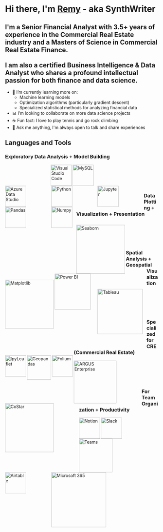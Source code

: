 # Hi there, I'm <a href="https://linkedin.com/in/remy-marin">Remy</a> - aka SynthWriter

<!--
Alternate header
# Hi there, I'm <a href="https://remymarin.com">Remy</a> - aka SynthWriter
(Website coming soon)

Alternate idea (adding LinkedIn + Website icons)
<img align="left" alt="Website" width="29px" src="https://upload.wikimedia.org/wikipedia/commons/f/f2/Website_logo_2.png" />
-->

## I'm a Senior Financial Analyst with 3.5+ years of experience in the Commercial Real Estate industry and a Masters of Science in Commercial Real Estate Finance. <br /> <br /> I am also a certified Business Intelligence & Data Analyst who shares a profound intellectual passion for both finance and data science.

- 🌱 I’m currently learning more on:
  - Machine learning models
  - Optimization algorithms (particularly gradient descent)
  - Specialized statistical methods for analyzing financial data
- 📊 I’m looking to collaborate on more data science projects
- ☕ Fun fact: I love to play tennis and go rock climbing
- 💬 Ask me anything, I'm always open to talk and share experiences

## Languages and Tools

### Exploratory Data Analysis + Model Building
<a href="https://code.visualstudio.com/"><img align="left" alt="Visual Studio Code" width="69px" src="https://cdn.jsdelivr.net/gh/devicons/devicon/icons/vscode/vscode-original.svg" style="padding-left:150px;" /><a/>
<a href="https://www.mysql.com/"><img align="left" alt="MySQL" width="69px" src="https://cdn.jsdelivr.net/gh/devicons/devicon/icons/mysql/mysql-original.svg" style="padding-right:80px;" /><a/>
<a href="https://azure.microsoft.com/en-in/services/developer-tools/data-studio/#features"><img align="left" alt="Azure Data Studio" width="69px" src="https://user-images.githubusercontent.com/45159366/57836466-a1be6800-7775-11e9-9dc3-99a19b647b6b.png" style="padding-right:80px;" /><a/>
<a href="https://www.python.org/"><img align="left" alt="Python" width="69px" src="https://cdn.jsdelivr.net/npm/devicon@2.0.0/icons/python/python-original.svg" style="padding-right:80px;" /><a/>
<a href="https://jupyter.org/"><img align="left" alt="Jupyter" width="69px" src="https://cdn.jsdelivr.net/gh/devicons/devicon/icons/jupyter/jupyter-original.svg" style="padding-right:80px;" /><a/>
<a href="https://pandas.pydata.org/"><img align="left" alt="Pandas" width="69px" src="https://cdn.jsdelivr.net/gh/devicons/devicon/icons/pandas/pandas-original.svg" style="padding-right:80px;" /><a/>
<a href="https://numpy.org/"><img align="left" alt="Numpy" width="69px" src="https://cdn.jsdelivr.net/gh/devicons/devicon/icons/numpy/numpy-original.svg" style="padding-right:10px;" /><a/>

<br />
<br />
<br />
<br />

### Data Plotting + Visualization + Presentation
<a href="https://seaborn.pydata.org/"><img align="left" alt="Seaborn" width="160px" src="https://user-images.githubusercontent.com/315810/92255284-156f1180-eea0-11ea-9d2d-be8262670e8c.png" style="padding-top:10px;" /><a/>
<a href="https://matplotlib.org/"><img align="left" alt="Matplotlib" width="160px" src="https://matplotlib.org/_static/images/logo2.svg" style="padding-top:20px;" /><a/>
<a href="https://powerbi.microsoft.com/en-us/"><img align="left" alt="Power BI" width="118px" src="https://logos-world.net/wp-content/uploads/2022/02/Power-BI-Logo.png" style="padding-right:10px;" /><a/>
<a href="https://www.tableau.com/"><img align="left" alt="Tableau" width="148px" src="https://logos-world.net/wp-content/uploads/2021/10/Tableau-Logo.png" style="padding: 50px 10px;" /><a/>

<br />
<br />
<br />
<br />

### Spatial Analysis + Geospatial Visualization
<a href="https://ipyleaflet.readthedocs.io/en/latest/usage/index.html"><img align="left" alt="IpyLeaflet" width="69px" src="https://user-images.githubusercontent.com/102639530/183298851-50996e80-1a34-442c-ac4c-a1a04297158f.png" style="padding-top:20px;" /><a/>
<a href="https://geopandas.org/en/latest/about.html"><img align="left" alt="Geopandas" width="79px" src="https://geopandas.org/en/latest/_images/geopandas_icon.png" style="padding-top:20px;" /><a/>
<a href="https://python-visualization.github.io/folium/"><img align="left" alt="Folium" width="69px" src="https://tarun-kamboj.github.io/images/tools/folium.png" style="padding-top:20px;" /><a/>

<br />
<br />
<br />
<br />

### Specialized for CRE (Commercial Real Estate)
<a href="https://www.altusgroup.com/argus/argus-enterprise/"><img align="left" alt="ARGUS Enterprise" width="140px" src="https://www.insightpartners.com//assets/media/2018/03/argus.png" style="padding-right:80px;" /><a/>
<a href="https://www.costar.com/products/analytics"><img align="left" alt="CoStar" width="160px" src="https://www.nqgap.com/nq-content/uploads/resource-logo_costar.png" style="padding-right:80px;" /><a/>


<br />
<br />
<br />
<br />

### For Team Organization + Productivity
<a href="https://www.notion.so/"><img align="left" alt="Notion" width="69px" src="https://upload.wikimedia.org/wikipedia/commons/4/45/Notion_app_logo.png?20200221181224" /><a/>
<a href="https://slack.com/"><img align="left" alt="Slack" width="69px" src="https://cdn.freebiesupply.com/logos/large/2x/slack-logo-icon.png" style="padding-right:80px;" /><a/>
<a href="https://www.microsoft.com/en-us/microsoft-teams/group-chat-software"><img align="left" alt="Teams" width="110px" src="https://logos-world.net/wp-content/uploads/2021/04/Microsoft-Teams-Logo.png" style="padding-right:80px;" /><a/>
<a href="https://www.airtable.com/"><img align="left" alt="Airtable" width="69px" src="https://outfunnel.com/wp-content/uploads/2020/12/airtable-icon.png" style="padding-right:80px;" /><a/>
<a href="https://www.microsoft.com/en-us/microsoft-365"><img align="left" alt="Microsoft 365" width="180px" src="https://logos-world.net/wp-content/uploads/2021/02/Microsoft-Office-365-Logo.png" style="padding-right:80px;" /><a/>
